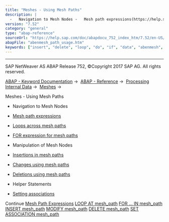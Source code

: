 ```yaml
---
title: "Meshes - Using Mesh Paths"
description: |
  -   Navigation to Mesh Nodes -   Mesh path expressions(https://help.sap.com/doc/abapdocu_752_index_htm/7.52/en-US/abenmesh_path_expression.htm) -   Loops across mesh paths(https://help.sap.com/doc/abapdocu_752_index_htm/7.52/en-US/abenmesh_loop.htm) -   FOR expression for mesh paths(https://he
version: "7.52"
category: "general"
type: "abap-reference"
sourceUrl: "https://help.sap.com/doc/abapdocu_752_index_htm/7.52/en-US/abenmesh_path_usage.htm"
abapFile: "abenmesh_path_usage.htm"
keywords: ["insert", "delete", "loop", "do", "if", "data", "abenmesh", "path", "usage"]
---
```


* * *

SAP NetWeaver AS ABAP Release 752, ©Copyright 2017 SAP AG. All rights reserved.

[ABAP - Keyword Documentation](https://help.sap.com/doc/abapdocu_752_index_htm/7.52/en-US/abenabap.htm) →  [ABAP - Reference](https://help.sap.com/doc/abapdocu_752_index_htm/7.52/en-US/abenabap_reference.htm) →  [Processing Internal Data](https://help.sap.com/doc/abapdocu_752_index_htm/7.52/en-US/abenabap_data_working.htm) →  [Meshes](https://help.sap.com/doc/abapdocu_752_index_htm/7.52/en-US/abenabap_meshes.htm) → 

Meshes - Using Mesh Paths

-   Navigation to Mesh Nodes

-   [Mesh path expressions](https://help.sap.com/doc/abapdocu_752_index_htm/7.52/en-US/abenmesh_path_expression.htm)

-   [Loops across mesh paths](https://help.sap.com/doc/abapdocu_752_index_htm/7.52/en-US/abenmesh_loop.htm)

-   [FOR expression for mesh paths](https://help.sap.com/doc/abapdocu_752_index_htm/7.52/en-US/abenmesh_for.htm)

-   Manipulation of Mesh Nodes

-   [Insertions in mesh paths](https://help.sap.com/doc/abapdocu_752_index_htm/7.52/en-US/abenmesh_insert.htm)

-   [Changes using mesh paths](https://help.sap.com/doc/abapdocu_752_index_htm/7.52/en-US/abenmesh_modify.htm)

-   [Deletions using mesh paths](https://help.sap.com/doc/abapdocu_752_index_htm/7.52/en-US/abenmesh_delete.htm)

-   Helper Statements

-   [Setting associations](https://help.sap.com/doc/abapdocu_752_index_htm/7.52/en-US/abenmesh_set_association.htm)

Continue
[Mesh Path Expressions](https://help.sap.com/doc/abapdocu_752_index_htm/7.52/en-US/abenmesh_path_expression.htm)
[LOOP AT mesh\_path](https://help.sap.com/doc/abapdocu_752_index_htm/7.52/en-US/abenmesh_loop.htm)
[FOR ... IN mesh\_path](https://help.sap.com/doc/abapdocu_752_index_htm/7.52/en-US/abenmesh_for.htm)
[INSERT mesh\_path](https://help.sap.com/doc/abapdocu_752_index_htm/7.52/en-US/abenmesh_insert.htm)
[MODIFY mesh\_path](https://help.sap.com/doc/abapdocu_752_index_htm/7.52/en-US/abenmesh_modify.htm)
[DELETE mesh\_path](https://help.sap.com/doc/abapdocu_752_index_htm/7.52/en-US/abenmesh_delete.htm)
[SET ASSOCIATION mesh\_path](https://help.sap.com/doc/abapdocu_752_index_htm/7.52/en-US/abenmesh_set_association.htm)
